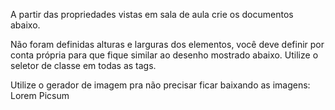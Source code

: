 A partir das propriedades vistas em sala de aula crie os documentos abaixo. 


Não foram definidas alturas e larguras dos elementos, você deve definir por conta própria para que fique similar ao desenho mostrado abaixo.
Utilize o seletor de classe em todas as tags.


Utilize o gerador de imagem pra não precisar ficar baixando as imagens: Lorem Picsum